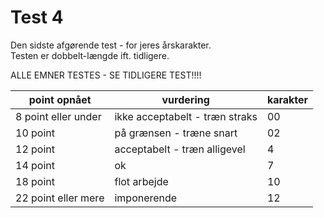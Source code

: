 # Test 4

Den sidste afgørende test - for jeres årskarakter.  
Testen er dobbelt-længde ift. tidligere.  

ALLE EMNER TESTES - SE TIDLIGERE TEST!!!!


| point opnået        | vurdering                                                     | karakter  |
|---------------------|---------------------------------------------------------------|-----------|
| 8 point eller under | ikke acceptabelt - træn straks                                | 00        |
| 10 point             | på grænsen - træne snart                                      | 02        | 
| 12 point             | acceptabelt - træn alligevel                                  | 4         |    
| 14 point             | ok                                                            | 7         |
| 18 point             | flot arbejde                                                  | 10        |
| 22 point eller mere | imponerende                                                   | 12        |